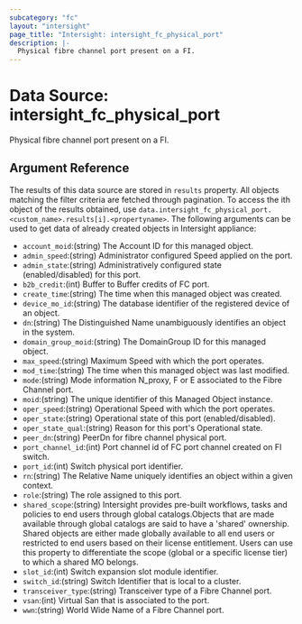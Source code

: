 ```yaml
---
subcategory: "fc"
layout: "intersight"
page_title: "Intersight: intersight_fc_physical_port"
description: |-
  Physical fibre channel port present on a FI.
---
```


# Data Source: intersight_fc_physical_port
Physical fibre channel port present on a FI.
## Argument Reference
The results of this data source are stored in `results` property.
All objects matching the filter criteria are fetched through pagination.
To access the ith object of the results obtained, use `data.intersight_fc_physical_port.<custom_name>.results[i].<propertyname>`.
The following arguments can be used to get data of already created objects in Intersight appliance:
* `account_moid`:(string) The Account ID for this managed object. 
* `admin_speed`:(string) Administrator configured Speed applied on the port. 
* `admin_state`:(string) Administratively configured state (enabled/disabled) for this port. 
* `b2b_credit`:(int) Buffer to Buffer credits of FC port. 
* `create_time`:(string) The time when this managed object was created. 
* `device_mo_id`:(string) The database identifier of the registered device of an object. 
* `dn`:(string) The Distinguished Name unambiguously identifies an object in the system. 
* `domain_group_moid`:(string) The DomainGroup ID for this managed object. 
* `max_speed`:(string) Maximum Speed with which the port operates. 
* `mod_time`:(string) The time when this managed object was last modified. 
* `mode`:(string) Mode information N_proxy, F or E associated to the Fibre Channel port. 
* `moid`:(string) The unique identifier of this Managed Object instance. 
* `oper_speed`:(string) Operational Speed with which the port operates. 
* `oper_state`:(string) Operational state of this port (enabled/disabled). 
* `oper_state_qual`:(string) Reason for this port's Operational state. 
* `peer_dn`:(string) PeerDn for fibre channel physical port. 
* `port_channel_id`:(int) Port channel id of FC port channel created on FI switch. 
* `port_id`:(int) Switch physical port identifier. 
* `rn`:(string) The Relative Name uniquely identifies an object within a given context. 
* `role`:(string) The role assigned to this port. 
* `shared_scope`:(string) Intersight provides pre-built workflows, tasks and policies to end users through global catalogs.Objects that are made available through global catalogs are said to have a 'shared' ownership. Shared objects are either made globally available to all end users or restricted to end users based on their license entitlement. Users can use this property to differentiate the scope (global or a specific license tier) to which a shared MO belongs. 
* `slot_id`:(int) Switch expansion slot module identifier. 
* `switch_id`:(string) Switch Identifier that is local to a cluster. 
* `transceiver_type`:(string) Transceiver type of a Fibre Channel port. 
* `vsan`:(int) Virtual San that is associated to the port. 
* `wwn`:(string) World Wide Name of a Fibre Channel port. 
 